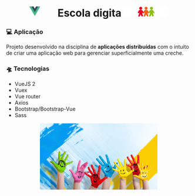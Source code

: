 <h1 align="center">
<img src="https://github.com/lucasnoman/escola-digital/blob/master/src/assets/logo.png" width="30px">
&nbsp; &nbsp; &nbsp; Escola digita
<img src="https://github.com/lucasnoman/escola-digital/blob/master/src/assets/logo-creche2.png" width="120px">
</h1>


### 💻 Aplicação

Projeto desenvolvido na disciplina de **aplicações distribuídas** com o intuito de criar uma aplicação web para gerenciar superficialmente uma creche.

### 🛸 Tecnologias

- VueJS 2
- Vuex
- Vue router
- Axios
- Bootstrap/Bootstrap-Vue
- Sass

<p align="center">
	<img src="https://github.com/lucasnoman/escola-digital/blob/master/src/assets/criancas-felizes-wallpaper.jpg" width="320px">
</p>
